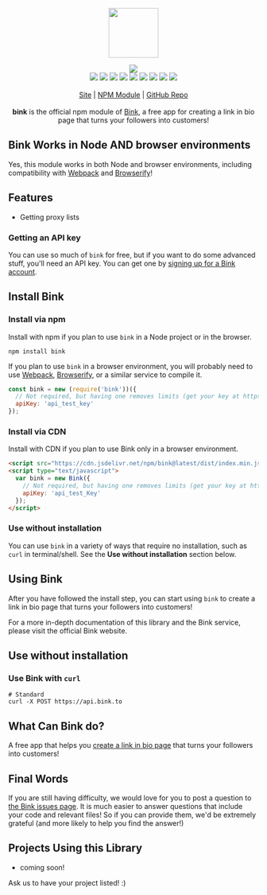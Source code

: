 <p align="center">
  <a href="https://cdn.itwcreativeworks.com/assets/bink/images/logo/bink-brandmark-black-x.svg">
    <img src="https://cdn.itwcreativeworks.com/assets/bink/images/logo/bink-brandmark-black-x.svg" width="100px">
  </a>
</p>

<p align="center">
  <img src="https://img.shields.io/github/package-json/v/bink-to/bink-to.svg">
  <br>
  <img src="https://img.shields.io/librariesio/release/npm/bink-to.svg">
  <img src="https://img.shields.io/bundlephobia/min/bink-to.svg">
  <img src="https://img.shields.io/codeclimate/maintainability-percentage/bink-to/bink-to.svg">
  <img src="https://img.shields.io/npm/dm/bink-to.svg">
  <img src="https://img.shields.io/node/v/bink-to.svg">
  <img src="https://img.shields.io/website/https/bink-to.to.svg">
  <img src="https://img.shields.io/github/license/bink-to/bink-to.svg">
  <img src="https://img.shields.io/github/contributors/bink-to/bink-to.svg">
  <img src="https://img.shields.io/github/last-commit/bink-to/bink-to.svg">
  <br>
  <br>
  <a href="https://bink.to">Site</a> | <a href="https://www.npmjs.com/package/bink">NPM Module</a> | <a href="https://github.com/bink/bink">GitHub Repo</a>
  <br>
  <br>
  <strong>bink</strong> is the official npm module of <a href="https://bink.to">Bink</a>, a free app for creating a link in bio page that turns your followers into customers!
</p>

## Bink Works in Node AND browser environments
Yes, this module works in both Node and browser environments, including compatibility with [Webpack](https://www.npmjs.com/package/webpack) and [Browserify](https://www.npmjs.com/package/browserify)!

## Features
* Getting proxy lists

### Getting an API key
You can use so much of `bink` for free, but if you want to do some advanced stuff, you'll need an API key. You can get one by [signing up for a Bink account](https://bink.to/signup).

## Install Bink
### Install via npm
Install with npm if you plan to use `bink` in a Node project or in the browser.
```shell
npm install bink
```
If you plan to use `bink` in a browser environment, you will probably need to use [Webpack](https://www.npmjs.com/package/webpack), [Browserify](https://www.npmjs.com/package/browserify), or a similar service to compile it.

```js
const bink = new (require('bink'))({
  // Not required, but having one removes limits (get your key at https://bink.to).
  apiKey: 'api_test_key'
});
```

### Install via CDN
Install with CDN if you plan to use Bink only in a browser environment.
```html
<script src="https://cdn.jsdelivr.net/npm/bink@latest/dist/index.min.js"></script>
<script type="text/javascript">
  var bink = new Bink({
    // Not required, but having one removes limits (get your key at https://bink.to).
    apiKey: 'api_test_Key'
  });
</script>
```

### Use without installation
You can use `bink` in a variety of ways that require no installation, such as `curl` in terminal/shell. See the **Use without installation** section below.

## Using Bink
After you have followed the install step, you can start using `bink` to create a link in bio page that turns your followers into customers!

For a more in-depth documentation of this library and the Bink service, please visit the official Bink website.

## Use without installation
### Use Bink with `curl`
```shell
# Standard
curl -X POST https://api.bink.to
```

## What Can Bink do?
A free app that helps you [create a link in bio page](https://bink.to) that turns your followers into customers!

## Final Words
If you are still having difficulty, we would love for you to post
a question to [the Bink issues page](https://github.com/bink/bink/issues). It is much easier to answer questions that include your code and relevant files! So if you can provide them, we'd be extremely grateful (and more likely to help you find the answer!)

## Projects Using this Library
* coming soon!

Ask us to have your project listed! :)
